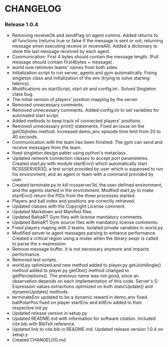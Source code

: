 # CHANGELOG
### Release 1.0.4
- Removing receiveOk and sendFlag on agent comms. Added returns to all functions (returns true or false if the message is sent or not, returning message when executing receive or receiveAll). Added a dictionary to store the last message received by each agent.
- Communication: First 4 bytes should contain the message length. (Full message should contain first4bytes + message)
- world now retrieves teams' names from both sides
- Initialization script to run server, agents and gym automatically. Fixing singleton class and initialization of the env (trying to solve starting latency).
- Modifications on startScript, start.sh and config.ini . Solved Singleton class bug.
- The initial version of players' position mapping by the server
- Removed unnecessary comments.
- Removed unnecessary comments. Added config.ini to set variables for automated start script.
- Added methods to keep track of connected players' positions
- Removed unnecessary print() statements. Fixed an issue on the getObjIndex method. Increased demo_env episode time limit from 20 to 40 seconds.
- Communication with the team has been finished. The gym can send and receive messages from the team.
- fixed singleton design patter using python's metaclass.
- Updated network connection classes to accept port parameteres. Created start.py with module startEnv() which automatically start RCSSSERVER3D, a test script provided by user which is supposed to run his environment, and an agent or team with a command provided by user. 
- Created terminate.py to kill rcssserver3d, the user-defined environment, and the agents started in the environment. Modfied start.py to make startEnv() return the PIDs from the three processes started. 
- Players and ball index and positions are correctly retrieved. 
- Updated classes with the Copyright License comment.
- Updated Markdown and Manifest files. 
- Updated BahiaRT Gym files with license mandatory comments. 
- Updated BahiaRT Gym source files with mandatory license comments. 
- Fixed players maping with 2 teams. Isolated private variables in world.py
- Modified server to agent messages parsing to enhance performance. Created a critical region using a mutex when the library sexpr is called to parse the s-expression.
- Remove message buffer. It is not necessary anymore and impacts performance.
- Removed test scripts.
- world.py optimized and new method added to player.py getJointAngle() method added to player.py getObs() method changed to getPerceptions(). The previous name was not good, since an observation depends on each implementation of this code. Server's S-Expression values extractions optimized on both staticUpdate() and dynamicUpdate() methods.
- terminateEnv updated to be a dynamic reward in demo_env fixed. ballPolarPos fixed on player startEnv and killEnv added to their respective init.py 
- Updated release version in setup.py
- Updated README.md with information for software citation. Included cite.bib with BibTeX reference.
- Updated link to cite.bib in README.md. Updated release version 1.0.4 on setup.y
- Created CHANGELOG.md